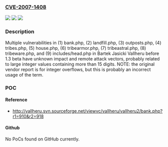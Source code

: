 ### [CVE-2007-1408](https://cve.mitre.org/cgi-bin/cvename.cgi?name=CVE-2007-1408)
![](https://img.shields.io/static/v1?label=Product&message=n%2Fa&color=blue)
![](https://img.shields.io/static/v1?label=Version&message=n%2Fa&color=blue)
![](https://img.shields.io/static/v1?label=Vulnerability&message=n%2Fa&color=brighgreen)

### Description

Multiple vulnerabilities in (1) bank.php, (2) landfill.php, (3) outposts.php, (4) tribes.php, (5) house.php, (6) tribearmor.php, (7) tribeastral.php, (8) tribeware.php, and (9) includes/head.php in Bartek Jasicki Vallheru before 1.3 beta have unknown impact and remote attack vectors, probably related to large integer values containing more than 15 digits.  NOTE: the original vendor report is for integer overflows, but this is probably an incorrect usage of the term.

### POC

#### Reference
- http://vallheru.svn.sourceforge.net/viewvc/vallheru/vallheru2/bank.php?r1=910&r2=918

#### Github
No PoCs found on GitHub currently.

